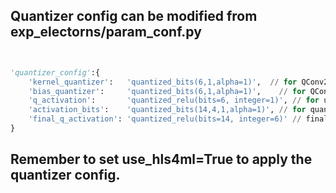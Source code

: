 ## Quantizer config can be modified from exp_electorns/param_conf.py
```python


'quantizer_config':{
    'kernel_quantizer':   'quantized_bits(6,1,alpha=1)',  // for QConv2DBatch and QDenseBatch/ QDense
    'bias_quantizer':     'quantized_bits(6,1,alpha=1)',    // for QConv2DBatch and QDenseBatch/ QDense
    'q_activation':       'quantized_relu(bits=6, integer=1)', // for usual relu activation
    'activation_bits':    'quantized_bits(14,4,1,alpha=1)', // for quantizing input layers and other layers that would affect the precision 
    'final_q_activation': 'quantized_relu(bits=14, integer=6)' // final relu
}
```

## Remember to set use_hls4ml=True to apply the quantizer config.
